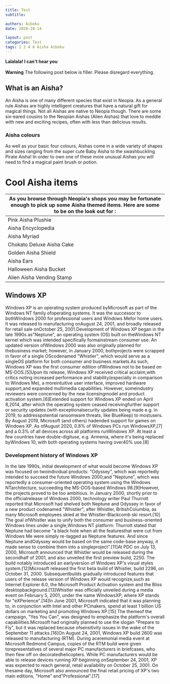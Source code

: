 ```yaml
---
title: Test
subtitle: 

authors: Aiboku
date: 2020-10-14

layout: post
categories: Test
tags: 1 2 4 6 Aisha Aiboku
---
```


<b>Lalalala! I can't hear you</b>\
\
<b>Warning</b> The following post below is filler. Please disregard everything.

## What is an Aisha?
An Aisha is one of many different species that exist in Neopia. As a general rule Aishas are highly intelligent creatures that have a natural gift for magical things. Not all Aishas are native to Neopia though. There are some six-eared cousins to the Neopian Aishas (Alien Aishas) that love to meddle with new and exciting recipes, often with less than delicious results. 

### Aisha colours

As well as your basic four colours, Aishas come in a wide variety of shapes and sizes ranging from the super cute Baby Aisha to the swashbuckling Pirate Aisha! In order to own one of these more unusual Aishas you will need to find a magical paint brush or potion. 

# Cool Aisha items

|As you browse through Neopia's shops you may be fortunate enough to pick up some Aisha themed items. Here are some to be on the look out for :|
|---|
|Pink Aisha Plushie|
|Aisha Encyclopedia|
|Aisha Myriad|
|Chokato Deluxe Aisha Cake|
|Golden Aisha Shield|
|Aisha Ears|
|Halloween Aisha Bucket|
|Alien Aisha Vending Stamp|



## Windows XP
Windows XP is an operating system produced byMicrosoft   as   part   of   the  Windows   NT   family   ofoperating   systems.   It   was   the   successor   to   bothWindows 2000 for professional users and Windows Mefor home users. It was released to manufacturing onAugust 24, 2001, and broadly released for retail sale onOctober 25, 2001.Development of Windows XP began in the late 1990s as"Neptune",   an   operating   system   (OS)   built   on   theWindows NT kernel which was intended specifically formainstream   consumer   use.   An   updated   version   ofWindows 2000 was also originally planned for thebusiness   market;   however,   in   January   2000,   bothprojects   were   scrapped   in   favor   of   a   single   OScodenamed "Whistler", which would serve as a singleOS platform for both consumer and business markets.As such, Windows XP was the first consumer edition ofWindows not to be based on MS-DOS.[5]Upon its release, Windows XP received critical acclaim,with critics noting increased performance and stability(especially in comparison to Windows Me), a moreintuitive user interface, improved hardware support,and expanded multimedia capabilities. However, someindustry reviewers were concerned by the new licensingmodel and product activation system.[6]Extended support for Windows XP ended on April 8,2014, after which the operating system ceased receivingfurther support or security updates (with exceptionalsecurity updates being made e.g. in 2019, to addresspotential ransomware threats, like BlueKeep) to mostusers. By August 2019, Microsoft (and others) hadended   support   for   games   on   Windows   XP.   As   ofAugust 2020, 0.8% of Windows PCs run WindowsXP,[7] and a 0.3% of all devices across all platforms runWindows XP. At least a few countries have double-digituse,   e.g.  Armenia,   where   it's   being   replaced   byWindows 10, with both operating systems having over40% use.[8]

### Development history of Windows XP

In the late 1990s, initial development of what would become Windows XP was focused on twoindividual products: "Odyssey", which was reportedly intended to succeed the future Windows 2000;and "Neptune", which was reportedly a consumer-oriented operating system using the Windows NTarchitecture, succeeding the MS-DOS-based Windows 98.[9]However, the projects proved to be too ambitious. In January 2000, shortly prior to the officialrelease of Windows 2000, technology writer Paul Thurrott reported that Microsoft had shelved both Neptune and Odyssey in favor of a new product codenamed "Whistler", after Whistler,   BritishColumbia, as many Microsoft employees skied at the Whistler-Blackcomb ski resort.[10] The goal ofWhistler was to unify both the consumer and business-oriented Windows lines under a single,Windows NT platform: Thurrott stated that Neptune had become "a black hole when all the featuresthat were cut from Windows Me were simply re-tagged as Neptune features. And since Neptune andOdyssey would be based on the same code-base anyway, it made sense to combine them into a singleproject".[11]At PDC on July 13, 2000, Microsoft announced that Whistler would be released during the secondhalf of 2001, and also unveiled the first preview build, 2250. The build notably introduced an earlyversion of Windows XP's visual styles system.[12]Microsoft released the first beta build of Whistler, build 2296, on October 31, 2000. Subsequentbuilds gradually introduced features that users of the release version of Windows XP would recognize,such as Internet Explorer 6.0, the Microsoft Product Activation system and the Bliss  desktopbackground.[13]Whistler was officially unveiled during a media event on February 5, 2001, under the name WindowsXP, where XP stands for "eXPerience".[14]In June 2001, Microsoft indicated that it was planning to, in conjunction with Intel and other PCmakers, spend at least 1 billion US dollars on marketing and promoting Windows XP.[15] The themeof the campaign, "Yes You Can", was designed to emphasize the platform's overall capabilities.Microsoft had originally planned to use the slogan "Prepare to Fly", but it was replaced because ofsensitivity issues in the wake of the September 11 attacks.[16]On August 24, 2001, Windows XP build 2600 was released to manufacturing (RTM). During aceremonial media event at Microsoft Redmond Campus, copies of the RTM build were given torepresentatives of several major PC manufacturers in briefcases, who then flew off on decoratedhelicopters. While PC manufacturers would be able to release devices running XP beginning onSeptember 24, 2001, XP was expected to reach general, retail availability on October 25, 2001. On thesame day, Microsoft also announced the final retail pricing of XP's two main editions, "Home" and"Professional".[17]
